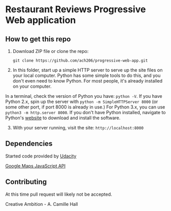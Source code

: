 Restaurant Reviews Progressive Web application
======================================================

## How to get this repo
1) Download ZIP file or clone the repo:

    ``git clone https://github.com/ach206/progressive-web-app.git``

2) In this folder, start up a simple HTTP server to serve up the site files on your local computer. Python has some simple tools to do this, and you don't even need to know Python. For most people, it's already installed on your computer.

In a terminal, check the version of Python you have: `python -V`. If you have Python 2.x, spin up the server with `python -m SimpleHTTPServer 8000` (or some other port, if port 8000 is already in use.) For Python 3.x, you can use `python3 -m http.server 8000`. If you don't have Python installed, navigate to Python's [website](https://www.python.org/) to download and install the software.

3) With your server running, visit the site: `http://localhost:8000`

## Dependencies
Started code provided by [Udacity](www.udacity.com)

[Google Maps JavaScript API](https://developers.google.com/maps/documentation/javascript/tutorial)


## Contributing
At this time pull request will likely not be accepted.

Creative Ambition - A. Camille Hall
